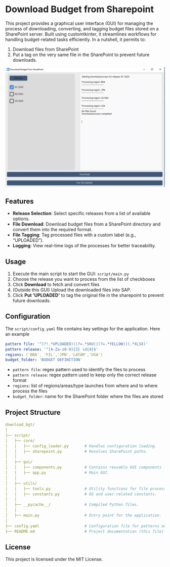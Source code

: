 # Download Budget from Sharepoint

This project provides a graphical user interface (GUI) for managing the process of downloading, converting, and tagging budget files stored on a SharePoint server. Built using customtkinter, it streamlines workflows for handling budget-related tasks efficiently. In a nutshell, it permits to:

1. Download files from SharePoint
2. Put a tag on the very same file in the SharePoint to prevent future downloads.

![alt text](icon/sample.png)
## Features

- **Release Selection**: Select specific releases from a list of available options.
- **File Download**: Download budget files from a SharePoint directory and convert them into the required format.
- **File Tagging**: Tag processed files with a custom label (e.g., “UPLOADED”).
- **Logging**: View real-time logs of the processes for better traceability.


## Usage

1. Execute the main script to start the GUI: `script/main.py`
2. Choose the release you want to process from the list of checkboxes
3. Click **Download** to fetch and convert files
4. (Outside this GUI) Upload the downloaded files into SAP.
5. Click **Put 'UPLOADED'** to tag the original file in the sharepoint to prevent future downloads.

## Configuration
The `script/config.yaml` file contains key settings for the application. Here an example
```yaml
pattern file: '^(?!.*UPLOADED)((?=.*SKU)|(?=.*YELLOW))(.*XLSX)'
pattern release: '^[A-Za-z0-9]{2} \d{4}$'
regions: ('BRA', 'FIL','JPN','LATAM','USA')
budget_folder: 'BUDGET DEFINITION'
```

- `pattern file`: regex  pattern used to identify the files to process
- `pattern release`: regex pattern used to keep only the correct release format
- `regions`: list of regions/areas/type launches from where and to where process the files
- `budget_folder`: name for the SharePoint folder where the files are stored

## Project Structure

```yaml
download_bgt/
│
├── script/
│   ├── core/
│   │   ├── config_loader.py       # Handles configuration loading.
│   │   ├── sharepoint.py          # Resolves SharePoint paths.
│   │
│   ├── gui/
│   │   ├── components.py          # Contains reusable GUI components like checkboxes.
|   |   ├── app.py                 # Main GUI.
│   │
│   ├── utils/
│   │   ├── tools.py               # Utility functions for file processing.
│   │   ├── constants.py           # OS and user-related constants.
│   │
│   ├── __pycache__/               # Compiled Python files.
│   │
│   ├── main.py                    # Entry point for the application.
│
├── config.yaml                    # Configuration file for patterns and paths.
├── README.md                      # Project documentation (this file).
```


## License

This project is licensed under the MIT License.
